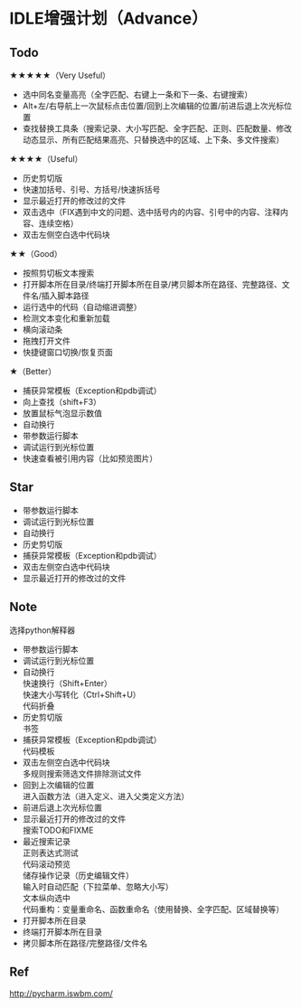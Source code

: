 # IDLE增强计划（Advance）


## Todo

★★★★★（Very Useful）
* 选中同名变量高亮（全字匹配、右键上一条和下一条、右键搜索）
* Alt+左/右导航上一次鼠标点击位置/回到上次编辑的位置/前进后退上次光标位置
* 查找替换工具条（搜索记录、大小写匹配、全字匹配、正则、匹配数量、修改动态显示、所有匹配结果高亮、只替换选中的区域、上下条、多文件搜索）

★★★★（Useful）
* 历史剪切版
* 快速加括号、引号、方括号/快速拆括号
* 显示最近打开的修改过的文件
* 双击选中（FIX遇到中文的问题、选中括号内的内容、引号中的内容、注释内容、连续空格）
* 双击左侧空白选中代码块

★★（Good）
* 按照剪切板文本搜索
* 打开脚本所在目录/终端打开脚本所在目录/拷贝脚本所在路径、完整路径、文件名/插入脚本路径
* 运行选中的代码（自动缩进调整）
* 检测文本变化和重新加载
* 横向滚动条
* 拖拽打开文件
* 快捷键窗口切换/恢复页面

★（Better）
* 捕获异常模板（Exception和pdb调试）
* 向上查找（shift+F3）
* 放置鼠标气泡显示数值
* 自动换行
* 带参数运行脚本
* 调试运行到光标位置
* 快速查看被引用内容（比如预览图片）


## Star
* 带参数运行脚本
* 调试运行到光标位置
* 自动换行
* 历史剪切版
* 捕获异常模板（Exception和pdb调试）
* 双击左侧空白选中代码块
* 显示最近打开的修改过的文件


## Note
  选择python解释器  
* 带参数运行脚本  
* 调试运行到光标位置  
* 自动换行  
  快速换行（Shift+Enter）  
  快速大小写转化（Ctrl+Shift+U）  
  代码折叠  
* 历史剪切版  
  书签  
* 捕获异常模板（Exception和pdb调试）  
  代码模板  
* 双击左侧空白选中代码块  
  多规则搜索筛选文件排除测试文件  
* 回到上次编辑的位置  
  进入函数方法（进入定义、进入父类定义方法）  
* 前进后退上次光标位置  
* 显示最近打开的修改过的文件  
  搜索TODO和FIXME  
* 最近搜索记录  
  正则表达式测试  
  代码滚动预览  
  储存操作记录（历史编辑文件）  
  输入时自动匹配（下拉菜单、忽略大小写）  
  文本纵向选中  
  代码重构：变量重命名、函数重命名（使用替换、全字匹配、区域替换等）  
* 打开脚本所在目录  
* 终端打开脚本所在目录  
* 拷贝脚本所在路径/完整路径/文件名  

## Ref
http://pycharm.iswbm.com/




